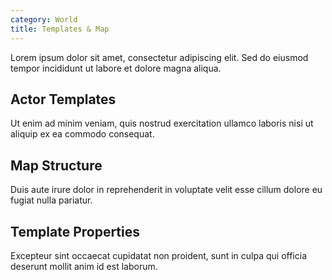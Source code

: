 ```yaml
---
category: World
title: Templates & Map
---
```



Lorem ipsum dolor sit amet, consectetur adipiscing elit. Sed do eiusmod tempor incididunt ut labore et dolore magna aliqua.

## Actor Templates

Ut enim ad minim veniam, quis nostrud exercitation ullamco laboris nisi ut aliquip ex ea commodo consequat.

## Map Structure

Duis aute irure dolor in reprehenderit in voluptate velit esse cillum dolore eu fugiat nulla pariatur.

## Template Properties

Excepteur sint occaecat cupidatat non proident, sunt in culpa qui officia deserunt mollit anim id est laborum.